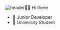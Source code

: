 ![header](https://capsule-render.vercel.app/api?type=wave&color=auto&height=300&section=header&text=capsule%20render&fontSize=90)👋🏻 Hi there  

- 💼   Junior Developer
- 🏫   University Student

<!--
**CHAYEONIL/CHAYEONIL** is a ✨ _special_ ✨ repository because its `README.md` (this file) appears on your GitHub profile.

Here are some ideas to get you started:

- 🔭 I’m currently working on ...
- 🌱 I’m currently learning ...
- 👯 I’m looking to collaborate on ...
- 🤔 I’m looking for help with ...
- 💬 Ask me about ...
- 📫 How to reach me: ...
- 😄 Pronouns: ...
- ⚡ Fun fact: ...
-->

